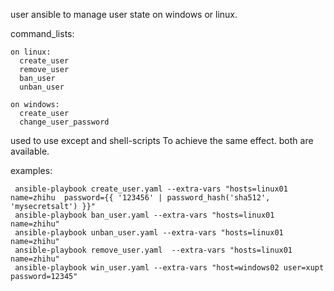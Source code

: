 user ansible to manage user state on windows or linux.

command_lists:
    
    on linux:
      create_user
      remove_user
      ban_user
      unban_user
    
    on windows:
      create_user
      change_user_password

used to use except and shell-scripts To achieve the same effect.
both are available.

examples:

     ansible-playbook create_user.yaml --extra-vars "hosts=linux01 name=zhihu  password={{ '123456' | password_hash('sha512', 'mysecretsalt') }}"
     ansible-playbook ban_user.yaml --extra-vars "hosts=linux01 name=zhihu"
     ansible-playbook unban_user.yaml --extra-vars "hosts=linux01 name=zhihu"
     ansible-playbook remove_user.yaml  --extra-vars "hosts=linux01 name=zhihu"
     ansible-playbook win_user.yaml --extra-vars "host=windows02 user=xupt password=12345"
